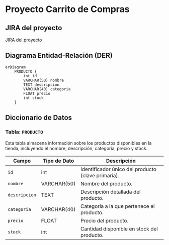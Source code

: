 # Proyecto Carrito de Compras

## JIRA del proyecto
[JIRA del proyecto](https://ezequiel-grisoski.atlassian.net/jira/software/projects/CAC/boards/3)




## Diagrama Entidad-Relación (DER)

```mermaid
erDiagram
    PRODUCTO {
        int id
        VARCHAR(50) nombre
        TEXT descripcion
        VARCHAR(40) categoria
        FLOAT precio
        int stock
    }
```

## Diccionario de Datos

### Tabla: `PRODUCTO`

Esta tabla almacena información sobre los productos disponibles en la tienda, incluyendo el nombre, descripción, categoría, precio y stock.

| Campo        | Tipo de Dato   | Descripción                                                    |
|--------------|----------------|----------------------------------------------------------------|
| `id`         | int            | Identificador único del producto (clave primaria).             |
| `nombre`     | VARCHAR(50)     | Nombre del producto.                                           |
| `descripcion`| TEXT           | Descripción detallada del producto.                            |
| `categoria`  | VARCHAR(40)     | Categoría a la que pertenece el producto.                      |
| `precio`     | FLOAT          | Precio del producto.                                           |
| `stock`      | int            | Cantidad disponible en stock del producto.                     |

